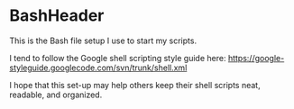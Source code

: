 BashHeader
==========

This is the Bash file setup I use to start my scripts. 

I tend to follow the Google shell scripting style guide here: 
https://google-styleguide.googlecode.com/svn/trunk/shell.xml

I hope that this set-up may help others keep their shell scripts neat,
readable, and organized.
